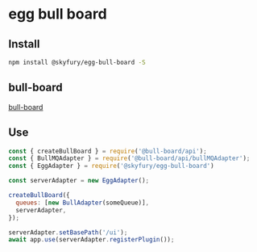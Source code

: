 # egg bull board

## Install

```bash
npm install @skyfury/egg-bull-board -S
```

## bull-board

[bull-board](https://github.com/felixmosh/bull-board)

## Use

```javascript
const { createBullBoard } = require('@bull-board/api');
const { BullMQAdapter } = require('@bull-board/api/bullMQAdapter');
const { EggAdapter } = require('@skyfury/egg-bull-board')

const serverAdapter = new EggAdapter();

createBullBoard({
  queues: [new BullAdapter(someQueue)],
  serverAdapter,
});

serverAdapter.setBasePath('/ui');
await app.use(serverAdapter.registerPlugin());
```
